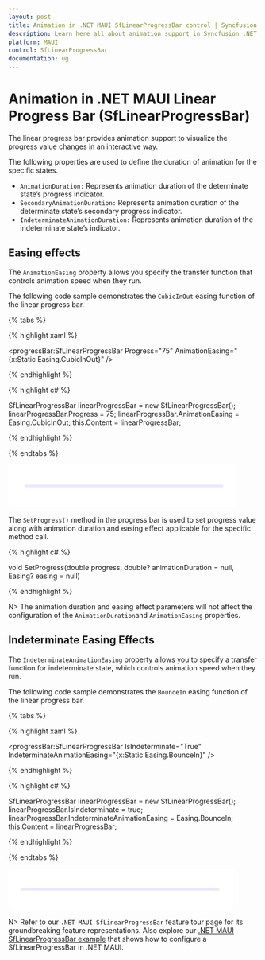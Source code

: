 ```yaml
---
layout: post
title: Animation in .NET MAUI SfLinearProgressBar control | Syncfusion
description: Learn here all about animation support in Syncfusion .NET MAUI SfLinearProgressBar control, its elements and more.
platform: MAUI
control: SfLinearProgressBar
documentation: ug
---
```


# Animation in .NET MAUI Linear Progress Bar (SfLinearProgressBar)

The linear progress bar provides animation support to visualize the progress value changes in an interactive way. 

The following properties are used to define the duration of animation for the specific states.

* `AnimationDuration:` Represents animation duration of the determinate state’s progress indicator.
* `SecondaryAnimationDuration:` Represents animation duration of the determinate state’s secondary progress indicator.
* `IndeterminateAnimationDuration:` Represents animation duration of the indeterminate state’s indicator.

## Easing effects

The `AnimationEasing` property allows you specify the transfer function that controls animation speed when they run. 

The following code sample demonstrates the `CubicInOut` easing function of the linear progress bar.

{% tabs %} 

{% highlight xaml %}

<progressBar:SfLinearProgressBar Progress="75" 
                                 AnimationEasing="{x:Static Easing.CubicInOut}" />

{% endhighlight %}

{% highlight c# %}

SfLinearProgressBar linearProgressBar = new SfLinearProgressBar();
linearProgressBar.Progress = 75;
linearProgressBar.AnimationEasing = Easing.CubicInOut;
this.Content = linearProgressBar;

{% endhighlight %}

{% endtabs %} 

![.NET MAUI linear Progress Bar with CubicInOut animation](images/animation/easing-animation.gif)

The `SetProgress()` method in the progress bar is used to set progress value along with animation duration and easing effect applicable for the specific method call.

{% highlight c# %}

void SetProgress(double progress, double? animationDuration = null, Easing? easing = null)

{% endhighlight %}

N> The animation duration and easing effect parameters will not affect the configuration of the `AnimationDuration`and `AnimationEasing` properties.

## Indeterminate Easing Effects

The `IndeterminateAnimationEasing` property allows you to specify a transfer function for indeterminate state, which controls animation speed when they run.

The following code sample demonstrates the `BounceIn` easing function of the linear progress bar.

{% tabs %} 

{% highlight xaml %}

<progressBar:SfLinearProgressBar IsIndeterminate="True" 
                                 IndeterminateAnimationEasing="{x:Static Easing.BounceIn}" />

{% endhighlight %}

{% highlight c# %}

SfLinearProgressBar linearProgressBar = new SfLinearProgressBar();
linearProgressBar.IsIndeterminate = true;
linearProgressBar.IndeterminateAnimationEasing = Easing.BounceIn;
this.Content = linearProgressBar;

{% endhighlight %}

{% endtabs %} 

![.NET MAUI linear Progress Bar with indeterminate animation](images/animation/indeterminate.gif)

N> Refer to our `.NET MAUI SfLinearProgressBar` feature tour page for its groundbreaking feature representations. Also explore our [.NET MAUI SfLinearProgressBar example](https://github.com/syncfusion/maui-demos/) that shows how to configure a SfLinearProgressBar in .NET MAUI.